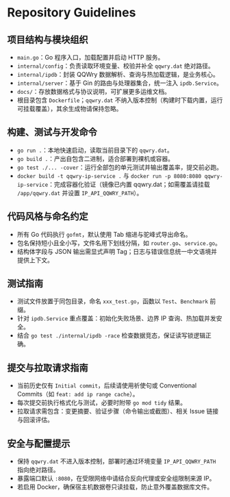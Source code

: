# Repository Guidelines

## 项目结构与模块组织
- `main.go`：Go 程序入口，加载配置并启动 HTTP 服务。
- `internal/config`：负责读取环境变量、校验并补全 `qqwry.dat` 绝对路径。
- `internal/ipdb`：封装 QQWry 数据解析、查询与热加载逻辑，是业务核心。
- `internal/server`：基于 Gin 的路由与处理器集合，统一注入 `ipdb.Service`。
- `docs/`：存放数据格式与协议说明，可扩展更多运维文档。
- 根目录包含 `Dockerfile`；`qqwry.dat` 不纳入版本控制（构建时下载内置，运行可挂载覆盖），其余生成物请保持忽略。

## 构建、测试与开发命令
- `go run .`：本地快速启动，读取当前目录下的 `qqwry.dat`。
- `go build .`：产出自包含二进制，适合部署到裸机或容器。
- `go test ./... -cover`：运行全部包的单元测试并输出覆盖率，提交前必跑。
- `docker build -t qqwry-ip-service .` 与 `docker run -p 8080:8080 qqwry-ip-service`：完成容器化验证（镜像已内置 qqwry.dat；如需覆盖请挂载 `/app/qqwry.dat` 并设置 `IP_API_QQWRY_PATH`）。

## 代码风格与命名约定
- 所有 Go 代码执行 `gofmt`，默认使用 Tab 缩进与驼峰式导出命名。
- 包名保持短小且全小写，文件名用下划线分隔，如 `router.go`、`service.go`。
- 结构体字段与 JSON 输出需显式声明 Tag；日志与错误信息统一中文语境并提供上下文。

## 测试指南
- 测试文件放置于同包目录，命名 `xxx_test.go`，函数以 `Test`、`Benchmark` 前缀。
- 针对 `ipdb.Service` 重点覆盖：初始化失败场景、边界 IP 查询、热加载并发安全。
- 结合 `go test ./internal/ipdb -race` 检查数据竞态，保证读写锁逻辑正确。

## 提交与拉取请求指南
- 当前历史仅有 `Initial commit`，后续请使用祈使句或 Conventional Commits（如 `feat: add ip range cache`）。
- 每次提交前执行格式化与测试，必要时附带 `go mod tidy` 结果。
- 拉取请求需包含：变更摘要、验证步骤（命令输出或截图）、相关 Issue 链接与回滚评估。

## 安全与配置提示
- 保持 `qqwry.dat` 不进入版本控制，部署时通过环境变量 `IP_API_QQWRY_PATH` 指向绝对路径。
- 暴露端口默认 `:8080`，在受限网络中请结合反向代理或安全组限制来源 IP。
- 若启用 Docker，确保宿主机数据卷只读挂载，防止意外覆盖数据库文件。